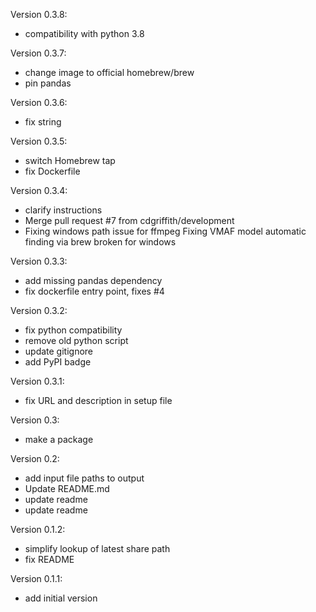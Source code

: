 Version 0.3.8:

- compatibility with python 3.8

Version 0.3.7:

- change image to official homebrew/brew
- pin pandas

Version 0.3.6:

- fix string

Version 0.3.5:

- switch Homebrew tap
- fix Dockerfile

Version 0.3.4:

- clarify instructions
- Merge pull request #7 from cdgriffith/development
- Fixing windows path issue for ffmpeg Fixing VMAF model automatic finding via brew broken for windows

Version 0.3.3:

- add missing pandas dependency
- fix dockerfile entry point, fixes #4

Version 0.3.2:

- fix python compatibility
- remove old python script
- update gitignore
- add PyPI badge

Version 0.3.1:

- fix URL and description in setup file

Version 0.3:

- make a package

Version 0.2:

- add input file paths to output
- Update README.md
- update readme
- update readme

Version 0.1.2:

- simplify lookup of latest share path
- fix README

Version 0.1.1:

- add initial version

